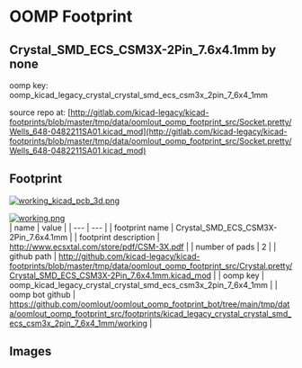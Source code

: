 # OOMP Footprint  
## Crystal_SMD_ECS_CSM3X-2Pin_7.6x4.1mm  by none  
  
oomp key: oomp_kicad_legacy_crystal_crystal_smd_ecs_csm3x_2pin_7_6x4_1mm  
  
source repo at: [http://gitlab.com/kicad-legacy/kicad-footprints/blob/master/tmp/data/oomlout_oomp_footprint_src/Socket.pretty/Wells_648-0482211SA01.kicad_mod](http://gitlab.com/kicad-legacy/kicad-footprints/blob/master/tmp/data/oomlout_oomp_footprint_src/Socket.pretty/Wells_648-0482211SA01.kicad_mod)  
## Footprint  
  
[![working_kicad_pcb_3d.png](working_kicad_pcb_3d_600.png)](working_kicad_pcb_3d.png)  
  
[![working.png](working_600.png)](working.png)  
| name | value | 
| --- | --- | 
| footprint name | Crystal_SMD_ECS_CSM3X-2Pin_7.6x4.1mm | 
| footprint description | http://www.ecsxtal.com/store/pdf/CSM-3X.pdf | 
| number of pads | 2 | 
| github path | http://github.com/kicad-legacy/kicad-footprints/blob/master/tmp/data/oomlout_oomp_footprint_src/Crystal.pretty/Crystal_SMD_ECS_CSM3X-2Pin_7.6x4.1mm.kicad_mod | 
| oomp key | oomp_kicad_legacy_crystal_crystal_smd_ecs_csm3x_2pin_7_6x4_1mm | 
| oomp bot github | https://github.com/oomlout/oomlout_oomp_footprint_bot/tree/main/tmp/data/oomlout_oomp_footprint_src/footprints/kicad_legacy_crystal_crystal_smd_ecs_csm3x_2pin_7_6x4_1mm/working | 
## Images  
